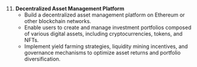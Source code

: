 
11. **Decentralized Asset Management Platform**
    - Build a decentralized asset management platform on Ethereum or other blockchain networks.
    - Enable users to create and manage investment portfolios composed of various digital assets, including cryptocurrencies, tokens, and NFTs.
    - Implement yield farming strategies, liquidity mining incentives, and governance mechanisms to optimize asset returns and portfolio diversification.